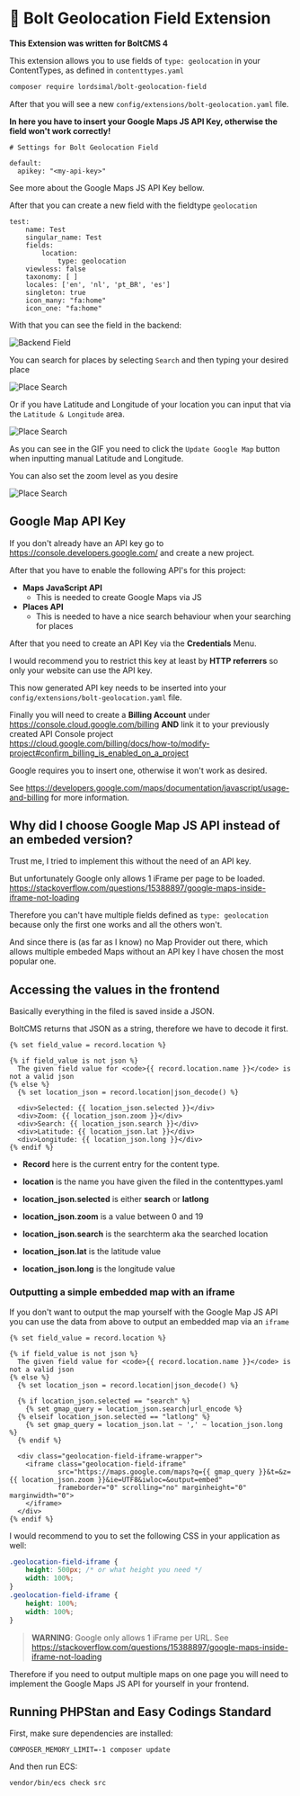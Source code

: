 # 📝 Bolt Geolocation Field Extension

**This Extension was written for BoltCMS 4**

This extension allows you to use fields of `type: geolocation` in your 
ContentTypes, as defined in `contenttypes.yaml`

```bash
composer require lordsimal/bolt-geolocation-field 
```

After that you will see a new `config/extensions/bolt-geolocation.yaml` file.

**In here you have to insert your Google Maps JS API Key, otherwise the field won't work correctly!** 

```
# Settings for Bolt Geolocation Field

default:
  apikey: "<my-api-key>"
```

See more about the Google Maps JS API Key bellow.

After that you can create a new field with the fieldtype `geolocation`

```
test:
    name: Test
    singular_name: Test
    fields:
        location:
            type: geolocation
    viewless: false
    taxonomy: [ ]
    locales: ['en', 'nl', 'pt_BR', 'es']
    singleton: true
    icon_many: "fa:home"
    icon_one: "fa:home"
```

With that you can see the field in the backend:

![Backend Field](screenshots/backend-field-empty.png)

You can search for places by selecting `Search` and then typing your desired place

![Place Search](screenshots/backend-search.gif)

Or if you have Latitude and Longitude of your location you can input that via the 
`Latitude & Longitude` area.

![Place Search](screenshots/backend-latlong.gif)

As you can see in the GIF you need to click the `Update Google Map` button when 
inputting manual Latitude and Longitude.

You can also set the zoom level as you desire

![Place Search](screenshots/backend-zoom.gif)


## Google Map API Key

If you don't already have an API key go to https://console.developers.google.com/ 
and create a new project.

After that you have to enable the following API's for this project:

- **Maps JavaScript API**
    - This is needed to create Google Maps via JS
- **Places API**
    - This is needed to have a nice search behaviour when your searching for places

After that you need to create an API Key via the **Credentials** Menu.

I would recommend you to restrict this key at least by **HTTP referrers** so only 
your website can use the API key.

This now generated API key needs to be inserted into your 
`config/extensions/bolt-geolocation.yaml` file.

Finally you will need to create a **Billing Account** under 
https://console.cloud.google.com/billing **AND** link it to your previously 
created API Console project  
https://cloud.google.com/billing/docs/how-to/modify-project#confirm_billing_is_enabled_on_a_project

Google requires you to insert one, otherwise it won't work as desired.

See https://developers.google.com/maps/documentation/javascript/usage-and-billing 
for more information.


## Why did I choose Google Map JS API instead of an embeded version?

Trust me, I tried to implement this without the need of an API key.

But unfortunately Google only allows 1 iFrame per page to be loaded.
https://stackoverflow.com/questions/15388897/google-maps-inside-iframe-not-loading

Therefore you can't have multiple fields defined as `type: geolocation` because
only the first one works and all the others won't.

And since there is (as far as I know) no Map Provider out there, which allows
multiple embeded Maps without an API key I have chosen the most popular one.


## Accessing the values in the frontend

Basically everything in the filed is saved inside a JSON.

BoltCMS returns that JSON as a string, therefore we have to decode it first.

```
{% set field_value = record.location %}

{% if field_value is not json %}
  The given field value for <code>{{ record.location.name }}</code> is not a valid json
{% else %}
  {% set location_json = record.location|json_decode() %}

  <div>Selected: {{ location_json.selected }}</div>
  <div>Zoom: {{ location_json.zoom }}</div>
  <div>Search: {{ location_json.search }}</div>
  <div>Latitude: {{ location_json.lat }}</div>
  <div>Longitude: {{ location_json.long }}</div>
{% endif %}
```

* **Record** here is the current entry for the content type.
* **location** is the name you have given the filed in the contenttypes.yaml


* **location_json.selected** is either **search** or **latlong**
* **location_json.zoom** is a value between 0 and 19
* **location_json.search** is the searchterm aka the searched location
* **location_json.lat** is the latitude value
* **location_json.long** is the longitude value


### Outputting a simple embedded map with an iframe

If you don't want to output the map yourself with the Google Map JS API 
you can use the data from above to output an embedded map via an `iframe`

```
{% set field_value = record.location %}

{% if field_value is not json %}
  The given field value for <code>{{ record.location.name }}</code> is not a valid json
{% else %}
  {% set location_json = record.location|json_decode() %}

  {% if location_json.selected == "search" %}
    {% set gmap_query = location_json.search|url_encode %}
  {% elseif location_json.selected == "latlong" %}
    {% set gmap_query = location_json.lat ~ ',' ~ location_json.long %}
  {% endif %}
  
  <div class="geolocation-field-iframe-wrapper">
    <iframe class="geolocation-field-iframe"
            src="https://maps.google.com/maps?q={{ gmap_query }}&t=&z={{ location_json.zoom }}&ie=UTF8&iwloc=&output=embed"
            frameborder="0" scrolling="no" marginheight="0" marginwidth="0">
    </iframe>
  </div>
{% endif %}
```

I would recommend to you to set the following CSS in your application as well:

```css
.geolocation-field-iframe {
    height: 500px; /* or what height you need */
    width: 100%;
}
.geolocation-field-iframe {
    height: 100%;
    width: 100%;
}
```

> **WARNING**: Google only allows 1 iFrame per URL. See https://stackoverflow.com/questions/15388897/google-maps-inside-iframe-not-loading

Therefore if you need to output multiple maps on one page you will need 
to implement the Google Maps JS API for yourself in your frontend.


## Running PHPStan and Easy Codings Standard

First, make sure dependencies are installed:

```
COMPOSER_MEMORY_LIMIT=-1 composer update
```

And then run ECS:

```
vendor/bin/ecs check src
```